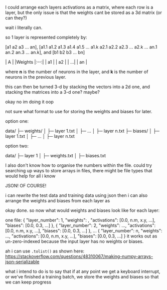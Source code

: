 I could arrange each layers activations as a matrix, where each row is a layer, 
but the only issue is that the weights cant be stored as a 3d matrix (or can they?)

wait i literally can. 

so 1 layer is represented completely by:

[a1
 a2
 a3
 ... 
 an], [a1.1 a1.2 a1.3 a1.4 a1.5 ... a1.k
       a2.1 a2.2 a2.3 ... a2.k
	   ...
	   an.1 an.2 an.3 ... an.k], and
[b1
 b2
 b3
 ...
 bn]

| A  |    |Weights
|:--:|
| a1 |
| a2 |
| ...|
| an |

where **n** is the number of neurons in the layer,
and **k** is the number of neurons in the previous layer.

this can then be turned 3-d by stacking the vectors into a 2d one, 
and stacking the matrices into a 3-d one? maybe?

okay no im doing it oop



not sure what format to use for storing the weights and biases for later.

option one:

data/
├─ weights/
│  ├─ layer 1.txt
│  ├─ ...
│  ├─ layer n.txt
├─ biases/
│  ├─ layer 1.txt
│  ├─ ...
│  ├─ layer n.txt

option two:

data/
├─ layer 1
│  ├─ weights.txt
│  ├─ biases.txt

I also don't know how to organise the numbers within the file.
could try searching up ways to store arrays in files, there might be file types that would help for all i know

JSON! OF COURSE!

i can rewrite the test data and training data using json
then i can also arrange the weights and biases from each layer as 

okay done. so now what would weights and biases look like for each layer:

one file:
{
	"layer_number": 1,
	"weights": <not sure how to change from np array to json specific object>,
	"activations": [0.0, n.m, x.y, ...],
	"biases": [0.0, 0.3, ...]
},
{
	"layer_number": 2,
	"weights": ...,
	"activations": [0.0, n.m, x.y, ...],
	"biases": [0.0, 0.3, ...]
},
...
{
	"layer_number": n,
	"weights": ...,
	"activations": [0.0, n.m, x.y, ...],
	"biases": [0.0, 0.3, ...]
}
it works out as un-zero-indexed because the input layer has no weights or biases. 

ah i can use `.tolist()` as shown here: https://stackoverflow.com/questions/48310067/making-numpy-arrays-json-serializable

what i intend to do is to say that if at any point we get a keyboard interrupt, or we've finished a training batch, we store the weights and biases so that we can keep progress